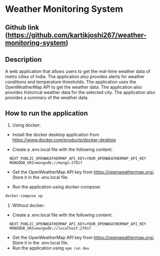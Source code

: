 # Weather Monitoring System

## Github link (https://github.com/kartikjoshi267/weather-monitoring-system)

## Description

A web application that allows users to get the real-time weather data of metro cities of India. The application also provides alerts for weather conditions and temperature thresholds. The application uses the OpenWeatherMap API to get the weather data. The application also provides historical weather data for the selected city. The application also provides a summary of the weather data.

## How to run the application

1. Using docker:
  - Install the docker desktop application from https://www.docker.com/products/docker-desktop

  - Create a .env.local file with the following content:
  ```
    NEXT_PUBLIC_OPENWEATHERMAP_API_KEY=YOUR_OPENWEATHERMAP_API_KEY
    MONGODB_URI=mongodb://mongo:27017
  ```

  - Get the OpenWeatherMap API key from https://openweathermap.org/. Store it in the .env.local file.

  - Run the application using docker-compose:
  ```bash
  docker-compose up
  ```


1. Without docker:
  - Create a .env.local file with the following content:
  ```
    NEXT_PUBLIC_OPENWEATHERMAP_API_KEY=YOUR_OPENWEATHERMAP_API_KEY
    MONGODB_URI=mongodb://localhost:27017
  ```
  - Get the OpenWeatherMap API key from https://openweathermap.org/. Store it in the .env.local file.
  - Run the application using `npm run dev`